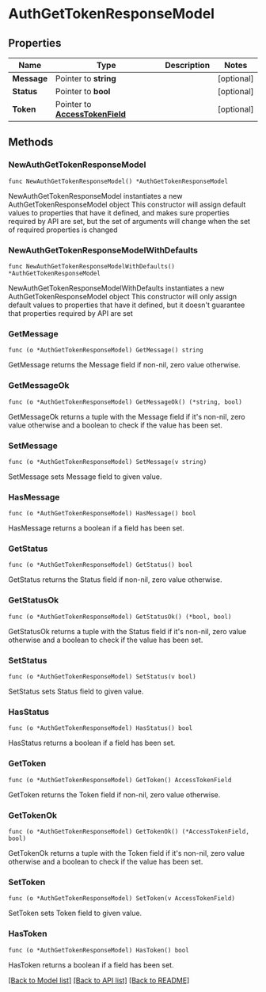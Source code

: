 # AuthGetTokenResponseModel

## Properties

Name | Type | Description | Notes
------------ | ------------- | ------------- | -------------
**Message** | Pointer to **string** |  | [optional] 
**Status** | Pointer to **bool** |  | [optional] 
**Token** | Pointer to [**AccessTokenField**](AccessTokenField.md) |  | [optional] 

## Methods

### NewAuthGetTokenResponseModel

`func NewAuthGetTokenResponseModel() *AuthGetTokenResponseModel`

NewAuthGetTokenResponseModel instantiates a new AuthGetTokenResponseModel object
This constructor will assign default values to properties that have it defined,
and makes sure properties required by API are set, but the set of arguments
will change when the set of required properties is changed

### NewAuthGetTokenResponseModelWithDefaults

`func NewAuthGetTokenResponseModelWithDefaults() *AuthGetTokenResponseModel`

NewAuthGetTokenResponseModelWithDefaults instantiates a new AuthGetTokenResponseModel object
This constructor will only assign default values to properties that have it defined,
but it doesn't guarantee that properties required by API are set

### GetMessage

`func (o *AuthGetTokenResponseModel) GetMessage() string`

GetMessage returns the Message field if non-nil, zero value otherwise.

### GetMessageOk

`func (o *AuthGetTokenResponseModel) GetMessageOk() (*string, bool)`

GetMessageOk returns a tuple with the Message field if it's non-nil, zero value otherwise
and a boolean to check if the value has been set.

### SetMessage

`func (o *AuthGetTokenResponseModel) SetMessage(v string)`

SetMessage sets Message field to given value.

### HasMessage

`func (o *AuthGetTokenResponseModel) HasMessage() bool`

HasMessage returns a boolean if a field has been set.

### GetStatus

`func (o *AuthGetTokenResponseModel) GetStatus() bool`

GetStatus returns the Status field if non-nil, zero value otherwise.

### GetStatusOk

`func (o *AuthGetTokenResponseModel) GetStatusOk() (*bool, bool)`

GetStatusOk returns a tuple with the Status field if it's non-nil, zero value otherwise
and a boolean to check if the value has been set.

### SetStatus

`func (o *AuthGetTokenResponseModel) SetStatus(v bool)`

SetStatus sets Status field to given value.

### HasStatus

`func (o *AuthGetTokenResponseModel) HasStatus() bool`

HasStatus returns a boolean if a field has been set.

### GetToken

`func (o *AuthGetTokenResponseModel) GetToken() AccessTokenField`

GetToken returns the Token field if non-nil, zero value otherwise.

### GetTokenOk

`func (o *AuthGetTokenResponseModel) GetTokenOk() (*AccessTokenField, bool)`

GetTokenOk returns a tuple with the Token field if it's non-nil, zero value otherwise
and a boolean to check if the value has been set.

### SetToken

`func (o *AuthGetTokenResponseModel) SetToken(v AccessTokenField)`

SetToken sets Token field to given value.

### HasToken

`func (o *AuthGetTokenResponseModel) HasToken() bool`

HasToken returns a boolean if a field has been set.


[[Back to Model list]](../README.md#documentation-for-models) [[Back to API list]](../README.md#documentation-for-api-endpoints) [[Back to README]](../README.md)


